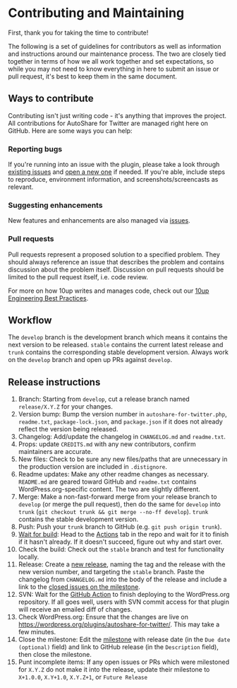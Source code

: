 # Contributing and Maintaining

First, thank you for taking the time to contribute!

The following is a set of guidelines for contributors as well as information and instructions around our maintenance process. The two are closely tied together in terms of how we all work together and set expectations, so while you may not need to know everything in here to submit an issue or pull request, it's best to keep them in the same document.

## Ways to contribute

Contributing isn't just writing code - it's anything that improves the project. All contributions for AutoShare for Twitter are managed right here on GitHub. Here are some ways you can help:

### Reporting bugs

If you're running into an issue with the plugin, please take a look through [existing issues](https://github.com/10up/autoshare-for-twitter/issues) and [open a new one](https://github.com/10up/autoshare-for-twitter/issues/new) if needed. If you're able, include steps to reproduce, environment information, and screenshots/screencasts as relevant.

### Suggesting enhancements

New features and enhancements are also managed via [issues](https://github.com/10up/autoshare-for-twitter/issues).

### Pull requests

Pull requests represent a proposed solution to a specified problem. They should always reference an issue that describes the problem and contains discussion about the problem itself. Discussion on pull requests should be limited to the pull request itself, i.e. code review.

For more on how 10up writes and manages code, check out our [10up Engineering Best Practices](https://10up.github.io/Engineering-Best-Practices/).

## Workflow

The `develop` branch is the development branch which means it contains the next version to be released. `stable` contains the current latest release and `trunk` contains the corresponding stable development version. Always work on the `develop` branch and open up PRs against `develop`.

## Release instructions

1. Branch: Starting from `develop`, cut a release branch named `release/X.Y.Z` for your changes.
1. Version bump: Bump the version number in `autoshare-for-twitter.php`, `readme.txt`, `package-lock.json`, and `package.json` if it does not already reflect the version being released.
1. Changelog: Add/update the changelog in `CHANGELOG.md` and `readme.txt`.
1. Props: update `CREDITS.md` with any new contributors, confirm maintainers are accurate.
1. New files: Check to be sure any new files/paths that are unnecessary in the production version are included in `.distignore`.
1. Readme updates: Make any other readme changes as necessary.  `README.md` are geared toward GitHub and `readme.txt` contains WordPress.org-specific content.  The two are slightly different.
1. Merge: Make a non-fast-forward merge from your release branch to `develop` (or merge the pull request), then do the same for `develop` into `trunk` (`git checkout trunk && git merge --no-ff develop`). `trunk` contains the stable development version.
1. Push: Push your `trunk` branch to GitHub (e.g. `git push origin trunk`).
1. [Wait for build](https://xkcd.com/303/): Head to the [Actions](https://github.com/10up/autoshare-for-twitter/actions) tab in the repo and wait for it to finish if it hasn't already. If it doesn't succeed, figure out why and start over.
1. Check the build: Check out the `stable` branch and test for functionality locally.
1. Release: Create a [new release](https://github.com/10up/autoshare-for-twitter/releases/new), naming the tag and the release with the new version number, and targeting the `stable` branch. Paste the changelog from `CHANGELOG.md` into the body of the release and include a link to the [closed issues on the milestone](https://github.com/10up/autoshare-for-twitter/milestone/3?closed=1).
1. SVN: Wait for the [GitHub Action](https://github.com/10up/autoshare-for-twitter/actions) to finish deploying to the WordPress.org repository. If all goes well, users with SVN commit access for that plugin will receive an emailed diff of changes.
1. Check WordPress.org: Ensure that the changes are live on https://wordpress.org/plugins/autoshare-for-twitter/. This may take a few minutes.
1. Close the milestone: Edit the [milestone](https://github.com/10up/autoshare-for-twitter/milestone/#) with release date (in the `Due date (optional)` field) and link to GitHub release (in the `Description` field), then close the milestone.
1. Punt incomplete items: If any open issues or PRs which were milestoned for `X.Y.Z` do not make it into the release, update their milestone to `X+1.0.0`, `X.Y+1.0`, `X.Y.Z+1`, or `Future Release`
